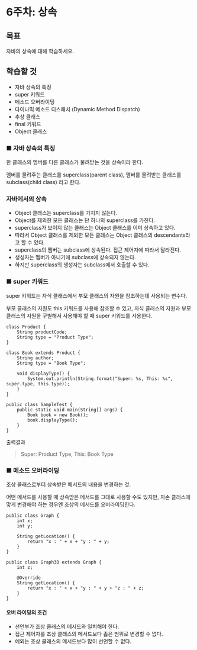 # 6주차: 상속

## 목표

자바의 상속에 대해 학습하세요.

## 학습할 것
- 자바 상속의 특징
- super 키워드
- 메소드 오버라이딩
- 다이나믹 메소드 디스패치 (Dynamic Method Dispatch)
- 추상 클래스
- final 키워드
- Object 클래스

### ■ 자바 상속의 특징

한 클래스의 멤버를 다른 클래스가 물려받는 것을 상속이라 한다.

멤버를 물려주는 클래스를 superclass(parent class), 멤버를 물려받는 클래스를 subclass(child class) 라고 한다.

### 자바에서의 상속
- Object 클래스는 superclass를 가지지 않는다.
- Object를 제외한 모든 클래스는 단 하나의 superclass를 가진다.
- superclass가 보이지 않는 클래스는 Object 클래스를 이미 상속하고 있다.
- 따라서 Object 클래스를 제외한 모든 클래스는 Object 클래스의 descendants라고 할 수 있다.
- superclass의 멤버는 subclass에 상속된다. 접근 제어자에 따라서 달라진다.
- 생성자는 멤버가 아니기에 subclass에 상속되지 않는다.
- 하지만 superclass의 생성자는 subclass에서 호출할 수 있다.

### ■ super 키워드

super 키워드는 자식 클래스에서 부모 클래스의 자원을 참조하는데 사용되는 변수다. 

부모 클래스의 자원도 this 키워드를 사용해 참조할 수 있고, 자식 클래스의 자원과 부모 클래스의 자원을 구별해서 사용해야 할 때 super 키워드를 사용한다.

```
class Product {
    String productCode;
    String type = "Product Type";
}

class Book extends Product {
    String author;
    String type = "Book Type";

    void displayType() {
        System.out.println(String.format("Super: %s, This: %s", super.type, this.type));
    }
}

public class SampleTest {
    public static void main(String[] args) {
        Book book = new Book();
        book.displayType();
    }
}
```

출력결과

> Super: Product Type, This: Book Type


### ■ 메소드 오버라이딩

조상 클래스로부터 상속받은 메서드의 내용을 변경하는 것.

어떤 메서드를 사용할 때 상속받은 메서드를 그대로 사용할 수도 있지만, 자손 클래스에 맞게 변경해야 하는 경우엔 조상의 메서드를 오버라이딩한다.

```
public class Graph {
    int x;
    int y;

    String getLocation() {
        return "x : " + x + "y : " + y;
    }
}

public class Graph3D extends Graph {
    int z;

    @Override
    String getLocation() {
        return "x : " + x + "y : " + y + "z : " + z;
    }
}
```

#### 오버 라이딩의 조건

- 선언부가 조상 클래스의 메서드와 일치해야 한다.
- 접근 제어자를 조상 클래스의 메서드보다 좁은 범위로 변경할 수 없다.
- 예외는 조상 클래스의 메서드보다 많이 선언할 수 없다.